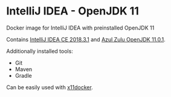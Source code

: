 # IntelliJ IDEA - OpenJDK 11
Docker image for IntelliJ IDEA with preinstalled OpenJDK 11

Contains [IntelliJ IDEA CE 2018.3.1](https://www.jetbrains.com/idea/) and [Azul Zulu OpenJDK 11.0.1](https://www.azul.com/downloads/zulu/).

Additionally installed tools:
- Git
- Maven
- Gradle

Can be easily used with [x11docker](https://github.com/mviereck/x11docker).
